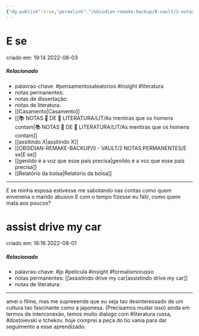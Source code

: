 ```yaml
---
{"dg-publish":true,"permalink":"/obsidian-remake-backup/0-vault/2-notas-permanentes/e-se/","title":"E se","tags":["permanente","pensamentosaleatorios","insight","literatura"],"dgHomeLink":true,"dgShowLocalGraph":true,"dgShowFileTree":true,"dgEnableSearch":true,"noteIcon":""}
---
```


# E se
criado em: 19:14 2022-08-03

##### Relacionado
- palavras-chave: #pensamentosaleatorios 
#insight 
#literatura 
- notas permanentes: 
- notas de dissertação:
- notas de literatura: 
- [[Casamento\|Casamento]]
- [[📚 NOTAS 📖 DE 📘 LITERATURA/LIT/As mentiras que os homens contam\|📚 NOTAS 📖 DE 📘 LITERATURA/LIT/As mentiras que os homens contam]]
- [[assitindo X\|assitindo X]]
- [[OBSIDIAN-REMAKE-BACKUP/0 - VAULT/2 NOTAS PERMANENTES/E se\|E se]]
- [[genildo é a voz que esse país precisa\|genildo é a voz que esse país precisa]]
- [[Relatório da bolsa\|Relatório da bolsa]]
---

E se minha esposa estivesse me sabotando nas contas como quem envenena o marido abusivo 
E com o tempo fizesse eu falir, como quem mata aos poucos?


<div class="transclusion internal-embed is-loaded"><div class="markdown-embed">



# assist drive my car
criado em: 16:16 2022-08-01

##### Relacionado
- palavras-chave: #jp #pelicula #insight #formalismorusso 
- notas permanentes: [[assistindo drive my car\|assistindo drive my car]]
- notas de literatura: 

---

amei o filme, mas me supreeende que eu seja tao desinteressado de um cultura tao fascinante como a japonesa.
(Precisamos mudar isso)
ainda em termos de interconexão, temos muito dialogo com #literatura  russa, #dostoievski  e tchekov. hoje comprei a peça do tio vania para dar seguimento a esse aprendizado.



</div></div>
